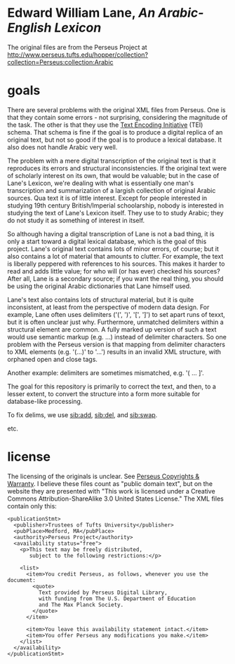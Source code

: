 #  Edward William Lane, _An Arabic-English Lexicon_

The original files are from the Perseus Project at http://www.perseus.tufts.edu/hopper/collection?collection=Perseus:collection:Arabic

# goals

There are several problems with the original XML files from Perseus.
One is that they contain some errors - not surprising, considering the
magnitude of the task.  The other is that they use the
[Text Encoding Initiative](http://www.tei-c.org/index.xml) (TEI)
schema.  That schema is fine if the goal is to produce a digital
replica of an original text, but not so good if the goal is to produce
a lexical database.  It also does not handle Arabic very well.

The problem with a mere digital transcription of the original text is
that it reproduces its errors and structural inconsistencies.  If the
original text were of scholarly interest on its own, that would be
valuable; but in the case of Lane's Lexicon, we're dealing with what
is essentially one man's transcription and summarization of a largish
collection of original Arabic sources.  Qua text it is of little
interest.  Except for people interested in studying 19th century
British/Imperial schoolarship, nobody is interested in studying the
text of Lane's Lexicon itself.  They use to to study Arabic; they do
not study it as something of interest in itself.

So although having a digital transcription of Lane is not a bad thing,
it is only a start toward a digital lexical database, which is the
goal of this project.  Lane's original text contains lots of minor
errors, of course; but it also contains a lot of material that amounts
to clutter.  For example, the text is liberally peppered with
references to his sources.  This makes it harder to read and adds
little value; for who will (or has ever) checked his sources?  After
all, Lane is a secondary source; if you want the real thing, you
should be using the original Arabic dictionaries that Lane himself
used.

Lane's text also contains lots of structural material, but it is quite
inconsistent, at least from the perspective of modern data design.
For example, Lane often uses delimiters ('(', ')', '[', ']') to set
apart runs of texxt, but it is often unclear just why.  Furthermore,
unmatched delimiters within a structural element are common.  A fully
marked up version of such a text would use semantic markup
(e.g. <comment>...</comment>) instead of delimiter characters.  So one
problem with the Perseus version is that mapping from delimiter
characters to XML elements (e.g. '(...)' to '<paren>...</paren>')
results in an invalid XML structure, with orphaned open and close
tags.

Another example:  delimiters are sometimes mismatched, e.g. '( ... ]'.

The goal for this repository is primarily to correct the text, and
then, to a lesser extent, to convert the structure into a form more
suitable for database-like processing.

To fix delims, we use <sib:add>, <sib:del>, and <sib:swap>.

etc.

# license

The licensing of the originals is unclear.  See
[Perseus Copyrights & Warranty](http://www.perseus.tufts.edu/hopper/help/copyright).
I believe these files count as "public domain text", but on the website they are presented with "This work is licensed under a Creative Commons Attribution-ShareAlike 3.0 United States License."  The XML files contain only this:

```
<publicationStmt>
  <publisher>Trustees of Tufts University</publisher>
  <pubPlace>Medford, MA</pubPlace>
  <authority>Perseus Project</authority>
  <availability status="free">
    <p>This text may be freely distributed,
	   subject to the following restrictions:</p>

    <list>
      <item>You credit Perseus, as follows, whenever you use the document:
	    <quote>
	      Text provided by Perseus Digital Library,
		  with funding from The U.S. Department of Education
		  and The Max Planck Society.
	    </quote>
      </item>

      <item>You leave this availability statement intact.</item>
      <item>You offer Perseus any modifications you make.</item>
    </list>
  </availability>
</publicationStmt>

```
